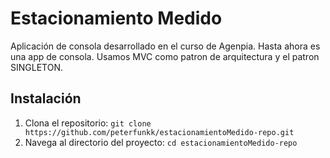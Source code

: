 # Estacionamiento Medido 

Aplicación de consola desarrollado en el curso de Agenpia.
Hasta ahora es una app de consola.
Usamos MVC como patron de arquitectura y el patron SINGLETON.

## Instalación

1. Clona el repositorio: `git clone https://github.com/peterfunkk/estacionamientoMedido-repo.git`
2. Navega al directorio del proyecto: `cd estacionamientoMedido-repo`
